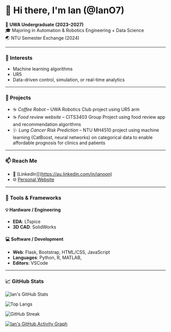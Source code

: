 # 👋 Hi there, I'm Ian (@IanO7)

📗 **UWA Undergraduate (2023–2027)**  
🎓 Majoring in Automation & Robotics Engineering + Data Science  
🌏 NTU Semester Exchange (2024)

---

### 🌱 Interests
- Machine learning algorithms
- UR5
- Data-driven control, simulation, or real-time analytics

---

### 🔧 Projects
- ☕ *Coffee Robot* – UWA Robotics Club project using UR5 arm
- ☕ *Food review website* – CITS3403 Group Project using food review app and recommendation algorithms
- 🩺 *Lung Cancer Risk Prediction* – NTU MH4510 project using machine learning (CatBoost, neural networks) on categorical data to enable affordable prognosis for clinics and patients
---

### 📫 Reach Me
- 🔗 [LinkedIn][(https://au.linkedin.com/in/ianoon)
- 🌐 [Personal Website](https://yourwebsite.com)  

---

### 🧰 Tools & Frameworks

#### 💡 Hardware / Engineering
- **EDA**: LTspice 
- **3D CAD**: SolidWorks 

#### 💻 Software / Development
- **Web**: Flask, Bootstrap, HTML/CSS, JavaScript  
- **Languages**: Python, R, MATLAB, 
- **Editors**: VSCode

---

### 📈 GitHub Stats
![Ian's GitHub Stats](https://github-readme-stats.vercel.app/api?username=IanO7&show_icons=true&include_all_commits=true&count_private=true&theme=tokyonight)

![Top Langs](https://github-readme-stats.vercel.app/api/top-langs/?username=IanO7&layout=compact&langs_count=10&theme=tokyonight)

![GitHub Streak](https://github-readme-streak-stats.herokuapp.com?user=IanO7&theme=tokyonight&hide_border=false)

[![Ian's GitHub Activity Graph](https://github-readme-activity-graph.vercel.app/graph?username=IanO7&theme=tokyo-night)](https://github.com/Ashutosh00710/github-readme-activity-graph)

